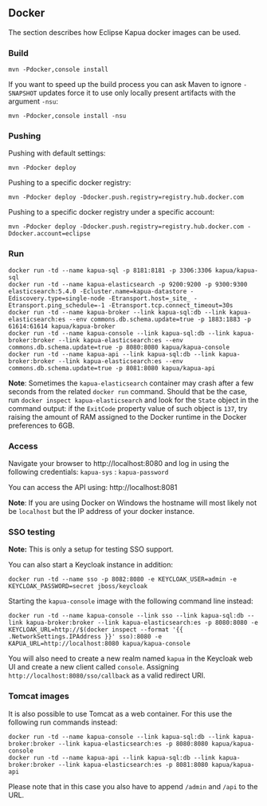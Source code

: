 ## Docker

The section describes how Eclipse Kapua docker images can be used.

### Build

    mvn -Pdocker,console install

If you want to speed up the build process you can ask Maven to ignore `-SNAPSHOT` updates
force it to use only locally present artifacts with the argument `-nsu`:

    mvn -Pdocker,console install -nsu

### Pushing

Pushing with default settings:

    mvn -Pdocker deploy

Pushing to a specific docker registry:

    mvn -Pdocker deploy -Ddocker.push.registry=registry.hub.docker.com

Pushing to a specific docker registry under a specific account:

    mvn -Pdocker deploy -Ddocker.push.registry=registry.hub.docker.com -Ddocker.account=eclipse

### Run

    docker run -td --name kapua-sql -p 8181:8181 -p 3306:3306 kapua/kapua-sql
    docker run -td --name kapua-elasticsearch -p 9200:9200 -p 9300:9300 elasticsearch:5.4.0 -Ecluster.name=kapua-datastore -Ediscovery.type=single-node -Etransport.host=_site_ -Etransport.ping_schedule=-1 -Etransport.tcp.connect_timeout=30s
    docker run -td --name kapua-broker --link kapua-sql:db --link kapua-elasticsearch:es --env commons.db.schema.update=true -p 1883:1883 -p 61614:61614 kapua/kapua-broker
    docker run -td --name kapua-console --link kapua-sql:db --link kapua-broker:broker --link kapua-elasticsearch:es --env commons.db.schema.update=true -p 8080:8080 kapua/kapua-console
    docker run -td --name kapua-api --link kapua-sql:db --link kapua-broker:broker --link kapua-elasticsearch:es --env commons.db.schema.update=true -p 8081:8080 kapua/kapua-api

**Note**: Sometimes the `kapua-elasticsearch` container may crash after a few seconds from the related `docker run` command. Should that be the case, run `docker inspect kapua-elasticsearch` and look for the `State` object in the command output: if the `ExitCode` property value of such object is `137`, try raising the amount of RAM assigned to the Docker runtime in the Docker preferences to 6GB.

### Access

Navigate your browser to http://localhost:8080 and log in using the following credentials:
`kapua-sys` : `kapua-password`

You can access the API using: http://localhost:8081

**Note**: If you are using Docker on Windows the hostname will most likely not be `localhost` but
the IP address of your docker instance.

### SSO testing

**Note:** This is only a setup for testing SSO support.

You can also start a Keycloak instance in addition:

    docker run -td --name sso -p 8082:8080 -e KEYCLOAK_USER=admin -e KEYCLOAK_PASSWORD=secret jboss/keycloak

Starting the `kapua-console` image with the following command line instead:

    docker run -td --name kapua-console --link sso --link kapua-sql:db --link kapua-broker:broker --link kapua-elasticsearch:es -p 8080:8080 -e KEYCLOAK_URL=http://$(docker inspect --format '{{ .NetworkSettings.IPAddress }}' sso):8080 -e KAPUA_URL=http://localhost:8080 kapua/kapua-console

You will also need to create a new realm named `kapua` in the Keycloak web UI and create a new client called `console`.
Assigning `http://localhost:8080/sso/callback` as a valid redirect URI.

### Tomcat images

It is also possible to use Tomcat as a web container. For this use the following run commands instead:

    docker run -td --name kapua-console --link kapua-sql:db --link kapua-broker:broker --link kapua-elasticsearch:es -p 8080:8080 kapua/kapua-console
    docker run -td --name kapua-api --link kapua-sql:db --link kapua-broker:broker --link kapua-elasticsearch:es -p 8081:8080 kapua/kapua-api

Please note that in this case you also have to append `/admin` and `/api` to the URL.

